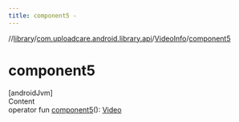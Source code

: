 ```yaml
---
title: component5 -
---
```

//[library](../../index.md)/[com.uploadcare.android.library.api](../index.md)/[VideoInfo](index.md)/[component5](component5.md)



# component5  
[androidJvm]  
Content  
operator fun [component5](component5.md)(): [Video](../-video/index.md)  



